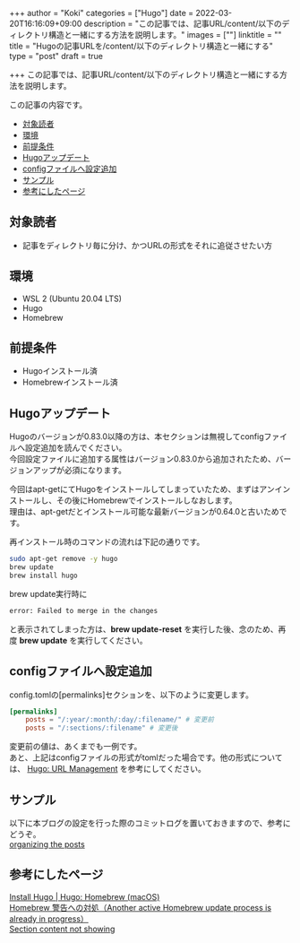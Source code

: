+++
author = "Koki"
categories = ["Hugo"]
date = 2022-03-20T16:16:09+09:00
description = "この記事では、記事URL/content/以下のディレクトリ構造と一緒にする方法を説明します。"
images = [""]
linktitle = ""
title = "Hugoの記事URLを/content/以下のディレクトリ構造と一緒にする"
type = "post"
draft = true

+++
この記事では、記事URL/content/以下のディレクトリ構造と一緒にする方法を説明します。

この記事の内容です。
<!-- START doctoc generated TOC please keep comment here to allow auto update -->
<!-- DON'T EDIT THIS SECTION, INSTEAD RE-RUN doctoc TO UPDATE -->


- <font color="#1111cc">[対象読者](#%E5%AF%BE%E8%B1%A1%E8%AA%AD%E8%80%85)</font>
- <font color="#1111cc">[環境](#%E7%92%B0%E5%A2%83)</font>
- <font color="#1111cc">[前提条件](#%E5%89%8D%E6%8F%90%E6%9D%A1%E4%BB%B6)</font>
- <font color="#1111cc">[Hugoアップデート](#hugo%E3%82%A2%E3%83%83%E3%83%97%E3%83%87%E3%83%BC%E3%83%88)</font>
- <font color="#1111cc">[configファイルへ設定追加](#config%E3%83%95%E3%82%A1%E3%82%A4%E3%83%AB%E3%81%B8%E8%A8%AD%E5%AE%9A%E8%BF%BD%E5%8A%A0)</font>
- <font color="#1111cc">[サンプル](#%E3%82%B5%E3%83%B3%E3%83%97%E3%83%AB)</font>
- <font color="#1111cc">[参考にしたページ](#%E5%8F%82%E8%80%83%E3%81%AB%E3%81%97%E3%81%9F%E3%83%9A%E3%83%BC%E3%82%B8)</font>

<!-- END doctoc generated TOC please keep comment here to allow auto update -->


## 対象読者
- 記事をディレクトリ毎に分け、かつURLの形式をそれに追従させたい方


## 環境
- WSL 2 (Ubuntu 20.04 LTS)
- Hugo
- Homebrew


## 前提条件
- Hugoインストール済
- Homebrewインストール済


## Hugoアップデート
Hugoのバージョンが0.83.0以降の方は、本セクションは無視してconfigファイルへ設定追加を読んでください。  
今回設定ファイルに追加する属性はバージョン0.83.0から追加されたため、バージョンアップが必須になります。

今回はapt-getにてHugoをインストールしてしまっていたため、まずはアンインストールし、その後にHomebrewでインストールしなおします。  
理由は、apt-getだとインストール可能な最新バージョンが0.64.0と古いためです。  

再インストール時のコマンドの流れは下記の通りです。
```sh
sudo apt-get remove -y hugo
brew update
brew install hugo
```
brew update実行時に
```sh
error: Failed to merge in the changes
```
と表示されてしまった方は、**brew update-reset** を実行した後、念のため、再度 **brew update** を実行してください。


## configファイルへ設定追加
config.tomlの[permalinks]セクションを、以下のように変更します。
```toml:config.toml
[permalinks]
    posts = "/:year/:month/:day/:filename/" # 変更前
    posts = "/:sections/:filename" # 変更後
```
変更前の値は、あくまでも一例です。  
あと、上記はconfigファイルの形式がtomlだった場合です。他の形式については、
<font color="#1111cc"><a href="https://gohugo.io/content-management/urls/" target="_blank">Hugo: URL Management</a></font>
を参考にしてください。


## サンプル
以下に本ブログの設定を行った際のコミットログを置いておきますので、参考にどうぞ。  
<font color="#1111cc"><a href="https://github.com/koki-nakamura22/env-for-blog/commit/e155732662e1c8cab8c9dda19940f8df045c28a7" target="_blank">organizing the posts</a></font>  


## 参考にしたページ
<font color="#1111cc"><a href="https://gohugo.io/getting-started/installing/#homebrew-macos" target="_blank">Install Hugo | Hugo: Homebrew (macOS)</a></font>  
<font color="#1111cc"><a href="https://qiita.com/kkdd/items/53a36dcf9ac6a4e0fa3c" target="_blank">Homebrew 警告への対処（Another active Homebrew update process is already in progress）</a></font>  
<font color="#1111cc"><a href="https://discourse.gohugo.io/t/section-content-not-showing/10187" target="_blank">Section content not showing</a></font>  
